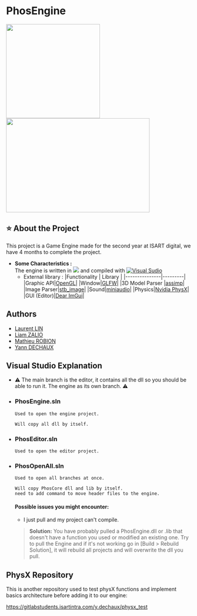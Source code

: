 # PhosEngine        
<a href="https://www.isart.fr/"><img width="255" height="255" src = "https://cdn.discordapp.com/attachments/1027192447232643152/1082248746710077451/telechargement.png"></a> <a href="#"><img width="390" height="255" src = "https://cdn.discordapp.com/attachments/1077144912954409033/1084231741121757215/image.png"></a>
## ⭐ About the Project
This project is a Game Engine made for the second year at ISART digital, we have 4 months to complete the project.
- **Some Characteristics :**
  <br/>The engine is written in <a href="https://isocpp.org/"><img src="https://img.shields.io/badge/C%2B%2B-v17-blue"/></a> and compiled with <a href="https://visualstudio.microsoft.com/fr/"><img src="https://img.shields.io/badge/Visual%20Sudio-2019-gray?labelColor=9757cf&style=flat" alt="Visual Sudio" /></a>
  - External library :
    |Functionality	| Library |
    |---------------|---------|
    |Graphic API|<a href="https://www.opengl.org/">OpenGL</a>|
    |Window|<a href="https://www.glfw.org/">GLFW</a>|
    |3D Model Parser	|<a href="https://github.com/assimp/assimp">assimp</a>|
    |Image Parser|<a href="https://github.com/nothings/stb/blob/master/stb_image.h">stb_image</a>|
    |Sound|<a href="https://miniaud.io/">miniaudio</a>|
    |Physics|<a href="https://github.com/NVIDIA-Omniverse/PhysX">Nvidia PhysX</a>|
    |GUI (Editor)|<a href="https://github.com/ocornut/imgui">Dear ImGui</a>|
## Authors

- <a href = "mailto: l.lin@student.isartdigital.com">Laurent LIN</a>
- <a href = "mailto: l.zallio@student.isartdigital.com">Liam ZALIO</a>
- <a href = "mailto: m.robion@student.isartdigital.com">Mathieu ROBION</a>
- <a href = "mailto: y.dechaux@student.isartdigital.com">Yann DECHAUX</a>
## Visual Studio Explanation
- ⚠ The main branch is the editor, it contains all the dll so you should be able to run it. The engine as its own branch. ⚠
- ### PhosEngine.sln
    ```
    Used to open the engine project.

    Will copy all dll by itself.
    ```
- ### PhosEditor.sln
    ```
    Used to open the editor project.
    ```

- ### PhosOpenAll.sln

  ```
  Used to open all branches at once.

  Will copy PhosCore dll and lib by itself.
  need to add command to move header files to the engine.
  ```
  #### Possible issues you might encounter:
    - I just pull and my project can't compile.
    >**Solution:** You have probably pulled a PhosEngine.dll or .lib that doesn't have a function you used or modified an existing one. Try to pull the Engine and if it's not working go in [Build > Rebuild Solution], it will rebuild all projects and will overwrite the dll you pull.

## PhysX Repository
This is another repository used to test physX functions and implement basics architecture before adding it to our engine:

 https://gitlabstudents.isartintra.com/y.dechaux/physx_test
